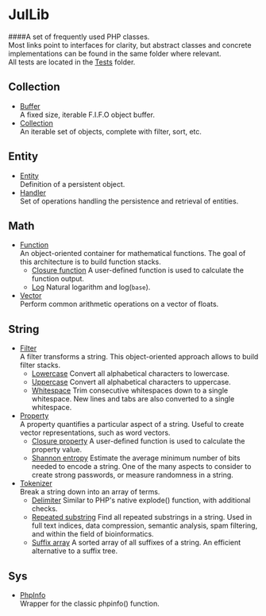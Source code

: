 JulLib
======
####A set of frequently used PHP classes.  
Most links point to interfaces for clarity,
but abstract classes and concrete implementations can be found in the same folder where relevant.  
All tests are located in the [Tests](https://github.com/youlweb/JulLib/blob/master/src/Lib/Tests) folder.

Collection
----------
- [Buffer](https://github.com/youlweb/JulLib/blob/master/src/Lib/Collection/Buffer/BufferInterface.php)  
A fixed size, iterable F.I.F.O object buffer.
- [Collection](https://github.com/youlweb/JulLib/blob/master/src/Lib/Collection/CollectionInterface.php)  
An iterable set of objects, complete with filter, sort, etc.

Entity
------
- [Entity](https://github.com/youlweb/JulLib/blob/master/src/Lib/Entity/EntityInterface.php)  
Definition of a persistent object.
- [Handler](https://github.com/youlweb/JulLib/blob/master/src/Lib/Entity/Handler/HandlerInterface.php)  
Set of operations handling the persistence and retrieval of entities.

Math
----
- [Function](https://github.com/youlweb/JulLib/blob/master/src/Lib/Math/Functions/FunctionInterface.php)  
An object-oriented container for mathematical functions.
The goal of this architecture is to build function stacks.
    - [Closure function](https://github.com/youlweb/JulLib/blob/master/src/Lib/Math/Functions/ClosureFunction.php)
    A user-defined function is used to calculate the function output.
    - [Log](https://github.com/youlweb/JulLib/blob/master/src/Lib/Math/Functions/Log.php)
    Natural logarithm and log(`base`).
- [Vector](https://github.com/youlweb/JulLib/blob/master/src/Lib/Math/Vector/VectorInterface.php)  
Perform common arithmetic operations on a vector of floats.

String
------
- [Filter](https://github.com/youlweb/JulLib/blob/master/src/Lib/String/Filter/FilterInterface.php)  
A filter transforms a string.
This object-oriented approach allows to build filter stacks.
    - [Lowercase](https://github.com/youlweb/JulLib/blob/master/src/Lib/String/Filter/Lowercase.php)
    Convert all alphabetical characters to lowercase.
    - [Uppercase](https://github.com/youlweb/JulLib/blob/master/src/Lib/String/Filter/Uppercase.php)
    Convert all alphabetical characters to uppercase.
    - [Whitespace](https://github.com/youlweb/JulLib/blob/master/src/Lib/String/Filter/Whitespace.php)
    Trim consecutive whitespaces down to a single whitespace.
    New lines and tabs are also converted to a single whitespace.
- [Property](https://github.com/youlweb/JulLib/blob/master/src/Lib/String/Property/PropertyInterface.php)  
A property quantifies a particular aspect of a string.
Useful to create vector representations, such as word vectors.
    - [Closure property](https://github.com/youlweb/JulLib/blob/master/src/Lib/String/Property/ClosureProperty.php)
    A user-defined function is used to calculate the property value.
    - [Shannon entropy](https://github.com/youlweb/JulLib/blob/master/src/Lib/String/Property/ShannonEntropy.php)
    Estimate the average minimum number of bits needed to encode a string.
    One of the many aspects to consider to create strong passwords, or measure randomness in a string.
- [Tokenizer](https://github.com/youlweb/JulLib/blob/master/src/Lib/String/Tokenizer/TokenizerInterface.php)  
Break a string down into an array of terms.
    - [Delimiter](https://github.com/youlweb/JulLib/blob/master/src/Lib/String/Tokenizer/Delimiter.php)
    Similar to PHP's native explode() function, with additional checks.
    - [Repeated substring](https://github.com/youlweb/JulLib/blob/master/src/Lib/String/Tokenizer/RepeatedSubstring.php)
    Find all repeated substrings in a string.
    Used in full text indices, data compression, semantic analysis, spam filtering,
    and within the field of bioinformatics.
    - [Suffix array](https://github.com/youlweb/JulLib/blob/master/src/Lib/String/Tokenizer/SuffixArray.php)
    A sorted array of all suffixes of a string. An efficient alternative to a suffix tree.

Sys
---
- [PhpInfo](https://github.com/youlweb/JulLib/blob/master/src/Lib/Sys/PhpInfo.php)  
Wrapper for the classic phpinfo() function.
